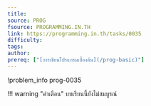 ```yaml
---
title: 
source: PROG
fsource: PROGRAMMING.IN.TH
link: https://programming.in.th/tasks/0035
difficulty: 
tags: 
author: 
prereq: ["[การเขียนโปรแกรมเบื้องต้น](/prog-basic)"]
---
```


!problem_info prog-0035

!!! warning "คำเตือน"
    บทเรียนนี้ยังไม่สมบูรณ์
